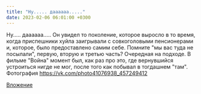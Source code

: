 ```yaml
---
title: "Ну..... даааааа....."
date: 2023-02-06 06:01:00 +0300
---
```


Ну..... даааааа.....
Он увидел то поколение, которое выросло в то время, когда приспешники хуйла заигрывали с совкоголовыми пенсионерами и, которое, было предоставлено самим себе.
Помните "мы вас туда не посылали", первую, вторую и третью часть? Очередная на подходе. В фильме "Война" момент был, как раз про это, где вернувшийся устроиться нигде не мог, после того как побывал в тогдашнем "там".
Фотография
https://vk.com/photo41076938_457249412

[Вложение](https://vk.com/photo41076938_457249412)
